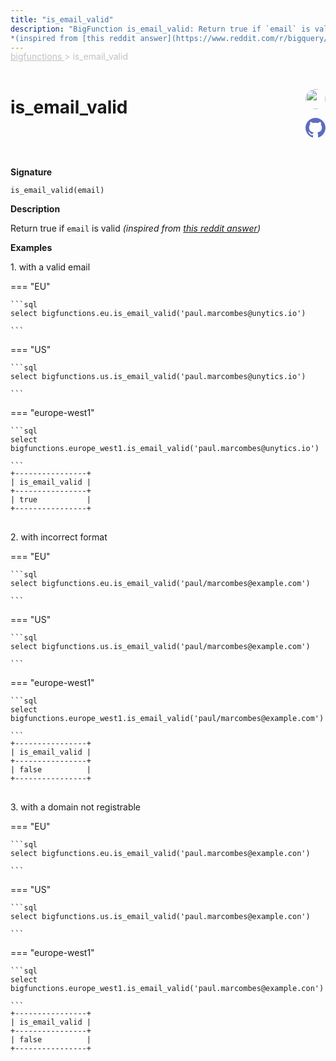 ```yaml
---
title: "is_email_valid"
description: "BigFunction is_email_valid: Return true if `email` is valid
*(inspired from [this reddit answer](https://www.reddit.com/r/bigquery/comments/dshge0/comment/f6r7rpt/))*"
---
```


<span style="color: silver; position: relative; top: -1rem">
  <a href=".." style="color: silver">bigfunctions </a> > is_email_valid
</span>

# is_email_valid


<div style="position: relative; top: -4rem; margin-bottom:  -2rem; text-align: right; z-index: 9999;">
  
  <a href="https://www.linkedin.com/in/chris-j-goddard/" title="Credits: Chris Goddard" target="_blank">
    <img src="https://media-exp1.licdn.com/dms/image/C4D03AQGC7iFJlo7zUA/profile-displayphoto-shrink_200_200/0/1603420752762?e=1675900800&v=beta&t=9UU_ofvohzGANcMoZ7O5YR_y8DUg4ayAylSA9sWOESM" width="32" style=" border-radius: 50% !important">
  </a>
  
  <a href="{REPO_URL}/tree/main/bigfunctions/is_email_valid.yaml" title="Edit on GitHub" target="_blank"><svg xmlns="http://www.w3.org/2000/svg" width="32" height="32" viewBox="0 0 24 24"><path fill="#5d6cc0" d="M12 0c-6.626 0-12 5.373-12 12 0 5.302 3.438 9.8 8.207 11.387.599.111.793-.261.793-.577v-2.234c-3.338.726-4.033-1.416-4.033-1.416-.546-1.387-1.333-1.756-1.333-1.756-1.089-.745.083-.729.083-.729 1.205.084 1.839 1.237 1.839 1.237 1.07 1.834 2.807 1.304 3.492.997.107-.775.418-1.305.762-1.604-2.665-.305-5.467-1.334-5.467-5.931 0-1.311.469-2.381 1.236-3.221-.124-.303-.535-1.524.117-3.176 0 0 1.008-.322 3.301 1.23.957-.266 1.983-.399 3.003-.404 1.02.005 2.047.138 3.006.404 2.291-1.552 3.297-1.23 3.297-1.23.653 1.653.242 2.874.118 3.176.77.84 1.235 1.911 1.235 3.221 0 4.609-2.807 5.624-5.479 5.921.43.372.823 1.102.823 2.222v3.293c0 .319.192.694.801.576 4.765-1.589 8.199-6.086 8.199-11.386 0-6.627-5.373-12-12-12z"/></svg></a>
</div>



**Signature** 
```
is_email_valid(email)
```

**Description**

Return true if `email` is valid
*(inspired from [this reddit answer](https://www.reddit.com/r/bigquery/comments/dshge0/comment/f6r7rpt/))*





**Examples**



<span style="color: var(--md-typeset-a-color);">1. with a valid email</span>









=== "EU"

    ```sql
    select bigfunctions.eu.is_email_valid('paul.marcombes@unytics.io')
    
    ```




=== "US"

    ```sql
    select bigfunctions.us.is_email_valid('paul.marcombes@unytics.io')
    
    ```




=== "europe-west1"

    ```sql
    select bigfunctions.europe_west1.is_email_valid('paul.marcombes@unytics.io')
    
    ```









<pre style="margin-top: -1rem;">
<code style="padding-top: 0px; padding-bottom: 0px;">+----------------+
| is_email_valid |
+----------------+
| true           |
+----------------+
</code>
</pre>









<span style="color: var(--md-typeset-a-color);">2. with incorrect format</span>









=== "EU"

    ```sql
    select bigfunctions.eu.is_email_valid('paul/marcombes@example.com')
    
    ```




=== "US"

    ```sql
    select bigfunctions.us.is_email_valid('paul/marcombes@example.com')
    
    ```




=== "europe-west1"

    ```sql
    select bigfunctions.europe_west1.is_email_valid('paul/marcombes@example.com')
    
    ```









<pre style="margin-top: -1rem;">
<code style="padding-top: 0px; padding-bottom: 0px;">+----------------+
| is_email_valid |
+----------------+
| false          |
+----------------+
</code>
</pre>









<span style="color: var(--md-typeset-a-color);">3. with a domain not registrable</span>









=== "EU"

    ```sql
    select bigfunctions.eu.is_email_valid('paul.marcombes@example.con')
    
    ```




=== "US"

    ```sql
    select bigfunctions.us.is_email_valid('paul.marcombes@example.con')
    
    ```




=== "europe-west1"

    ```sql
    select bigfunctions.europe_west1.is_email_valid('paul.marcombes@example.con')
    
    ```









<pre style="margin-top: -1rem;">
<code style="padding-top: 0px; padding-bottom: 0px;">+----------------+
| is_email_valid |
+----------------+
| false          |
+----------------+
</code>
</pre>









